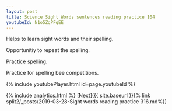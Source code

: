 ```yaml
---
layout: post
title: Science Sight Words sentences reading practice 104
youtubeId: N1o5ZgPFqEE
---
```

 
 
Helps to learn sight words and their spelling.

Opportunitiy to repeat the spelling. 

Practice spelling. 
 
Practice for spelling bee competitions. 
 
{% include youtubePlayer.html id=page.youtubeId %}
 
 
{% include analytics.html %} 
[Next]({{ site.baseurl }}{% link  split2/_posts/2019-03-28-Sight words reading practice 316.md%})
 
